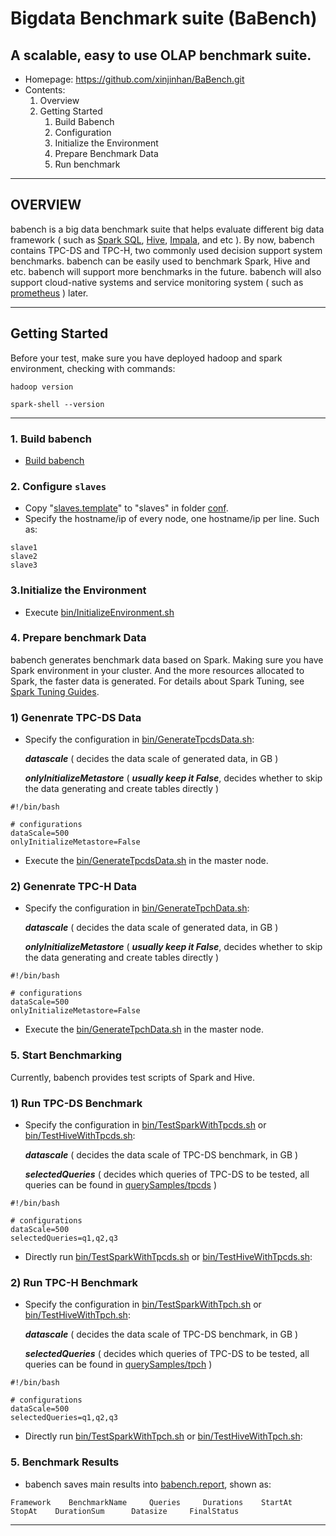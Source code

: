 # Bigdata Benchmark suite (BaBench)
## A scalable, easy to use OLAP benchmark suite.
* Homepage: https://github.com/xinjinhan/BaBench.git
* Contents:
    1. Overview
    2. Getting Started
       1) Build Babench
       2) Configuration
       3) Initialize the Environment
       4) Prepare Benchmark Data
       5) Run benchmark
---
## OVERVIEW ##

babench is a big data benchmark suite that helps evaluate different big data framework ( such as [Spark SQL](https://github.com/apache/spark), [Hive](https://github.com/apache/hive), [Impala](https://github.com/apache/impala), and etc ). By now, babench contains TPC-DS and TPC-H, two commonly used decision support system benchmarks. babench can be easily used to benchmark Spark, Hive and etc. babench will support more benchmarks in the future. babench will also support cloud-native systems and service monitoring system ( such as [prometheus](https://github.com/prometheus/prometheus) ) later.  


---
## Getting Started ##
Before your test, make sure you have deployed hadoop and spark environment, checking with commands:
```
hadoop version
```
```
spark-shell --version
```
---
### 1. Build babench ###
* [Build babench](docs/babench-build.md)


### 2. Configure `slaves` ###
* Copy "[slaves.template](conf/slaves.template)" to "slaves" in folder [conf](conf).
* Specify the hostname/ip of every node, one hostname/ip per line. Such as:

```
slave1
slave2
slave3
```

### 3.Initialize the Environment ###
* Execute [bin/InitializeEnvironment.sh](bin/InitializeEnvironment.sh)

### 4. Prepare benchmark Data ###
babench generates benchmark data based on Spark. Making sure you have Spark environment in your cluster. And the more resources allocated to Spark, the faster data is generated. For details about Spark Tuning, see [Spark Tuning Guides](http://spark.incubator.apache.org/docs/latest/tuning.html).
### 1) Genenrate TPC-DS Data ###
* Specify the configuration in [bin/GenerateTpcdsData.sh](bin/GenerateTpcdsData.sh):
  
  ***datascale*** ( decides the data scale of generated data, in GB )
  
  ***onlyInitializeMetastore*** ( ***usually keep it False***, decides whether to skip the data generating and create tables directly )
```
#!/bin/bash

# configurations
dataScale=500
onlyInitializeMetastore=False
```
* Execute the [bin/GenerateTpcdsData.sh](bin/GenerateTpcdsData.sh) in the master node.


### 2) Genenrate TPC-H Data ###
* Specify the configuration in [bin/GenerateTpchData.sh](bin/GenerateTpcdsData.sh):

  ***datascale*** ( decides the data scale of generated data, in GB )

  ***onlyInitializeMetastore*** ( ***usually keep it False***, decides whether to skip the data generating and create tables directly )
```
#!/bin/bash

# configurations
dataScale=500
onlyInitializeMetastore=False
```

* Execute the [bin/GenerateTpchData.sh](bin/GenerateTpchData.sh) in the master node.

### 5. Start Benchmarking ###
Currently, babench provides test scripts of Spark and Hive.
### 1) Run TPC-DS Benchmark ###
* Specify the configuration in [bin/TestSparkWithTpcds.sh](bin/TestSparkWithTpcds.sh) or [bin/TestHiveWithTpcds.sh](bin/TestHiveWithTpcds.sh):
  
  ***datascale*** ( decides the data scale of TPC-DS benchmark, in GB )
  
  ***selectedQueries*** ( decides which queries of TPC-DS to be tested, all queries can be found in [querySamples/tpcds](querySamples/tpcds) )
```
#!/bin/bash

# configurations
dataScale=500
selectedQueries=q1,q2,q3

```
* Directly run [bin/TestSparkWithTpcds.sh](bin/TestSparkWithTpcds.sh) or [bin/TestHiveWithTpcds.sh](bin/TestHiveWithTpcds.sh):


### 2) Run TPC-H Benchmark ###
* Specify the configuration in [bin/TestSparkWithTpch.sh](bin/TestSparkWithTpch.sh) or [bin/TestHiveWithTpch.sh](bin/TestHiveWithTpch.sh):
  
  ***datascale*** ( decides the data scale of TPC-DS benchmark, in GB )

  ***selectedQueries*** ( decides which queries of TPC-DS to be tested, all queries can be found in [querySamples/tpch](querySamples/tpch) )
```
#!/bin/bash

# configurations
dataScale=500
selectedQueries=q1,q2,q3

```

* Directly run [bin/TestSparkWithTpch.sh](bin/TestSparkWithTpch.sh) or [bin/TestHiveWithTpch.sh](bin/TestHiveWithTpch.sh):


### 5. Benchmark Results ###
* babench saves main results into [babench.report](/reports/babench.report), shown as:
```
Framework    BenchmarkName     Queries     Durations    StartAt     StopAt    DurationSum      Datasize     FinalStatus
```
---
